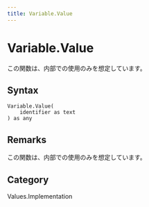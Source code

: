 ```yaml
---
title: Variable.Value
---
```


# Variable.Value


この関数は、内部での使用のみを想定しています。


## Syntax

```powerquery
Variable.Value(
    identifier as text
) as any
```


## Remarks

この関数は、内部での使用のみを想定しています。



## Category
Values.Implementation
